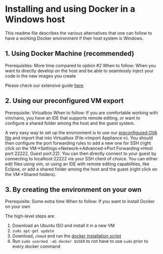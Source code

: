 # Installing and using Docker in a Windows host

This readme file describes the various alternatives that one can follow to have a working Docker environment if their host system is Windows.

## 1. Using Docker Machine (recommended)
Prerequisites: More time compared to option #2
When to follow: When you want to directly develop on the host and be able to seamlessly inject your code in the new images you create

Please check our extensive guide [here](docker_machine_windows/README.md)

## 2. Using our preconfigured VM export
Prerequisite: Virtualbox
When to follow: If you are comfortable working with vim/nano, you have an IDE that supports remote editing, or want to configure a shared folder among the host and the guest system.

A very easy way to set up the environment is to use our [preconfigured OVA file](https://www.dropbox.com/s/ejxk0vrc69jr5pp/meetup.ova?dl=0) and import that into Virtualbox (File->Import Appliance-><Fill in the path to the OVA file>). You should then configure the port forwarding rules to add a new one for SSH (right click on the VM->Settings->Network->Advanced->Port Forwarding->Host port 22222, Guest port:22). You can then directly connect to your guest by connecting to localhost:22222 via your SSH client of choice. You can either edit files using vim, or using an IDE with remote editing capabilities, like Eclipse, or add a shared folder among the host and the guest (right click on the VM->Shared folders).

## 3. By creating the environment on your own
Prerequisite: Some extra time
When to follow: If you want to install Docker on your own

The high-level steps are:
1. Download an Ubuntu ISO and install it in a new VM
2. `sudo apt-get update`
3. Download, `chmod` and run the [docker installation script](https://get.docker.com/)
4. Run `sudo usermod -aG docker $USER` to not have to use `sudo` prior to every docker command
